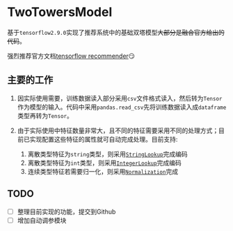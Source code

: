 # TwoTowersModel

基于`tensorflow2.9.0`实现了推荐系统中的基础双塔模型~~大部分是融合官方给出的代码~~。

强烈推荐官方文档[tensorflow recommender](https://www.tensorflow.org/recommenders)😏

## 主要的工作
1. 因实际使用需要，训练数据读入部分采用`csv`文件格式读入，然后转为`Tensor`作为模型的输入。代码中采用`pandas.read_csv`先将训练数据读入成`dataframe`类型再转为`Tensor`。

2. 由于实际使用中特征数量非常大，且不同的特征需要采用不同的处理方式；目前已实现配置这些特征的属性就可自动完成处理。目前支持:

    1. 离散类型特征为`string`类型，则采用[`StringLookup`](https://www.tensorflow.org/api_docs/python/tf/keras/layers/StringLookup)完成编码
    2. 离散类型特征为`int`类型，则采用[`IntegerLookup`](https://www.tensorflow.org/api_docs/python/tf/keras/layers/IntegerLookup)完成编码
    3. 连续类型特征若需要归一化，则采用[`Normalization`](https://www.tensorflow.org/api_docs/python/tf/keras/layers/Normalization)完成
  



## TODO 
- [ ] 整理目前实现的功能，提交到Github
- [ ] 增加自动调参模块
